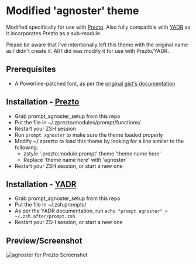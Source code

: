 # Modified 'agnoster' theme

Modified specifically for use with [Prezto](https://github.com/sorin-ionescu/prezto).
Also fully compatible with [YADR](https://github.com/skwp/dotfiles) as it incorporates Prezto as a sub-module.

Please be aware that I've intentionally left this theme with the original name as I didn't create it.  All I did was modify it for use with Prezto/YADR.

## Prerequisites

-	A Powerline-patched font, as per the [original gist's documentation](https://gist.github.com/3712874)

## Installation - [Prezto](https://github.com/sorin-ionescu/prezto)

-	Grab prompt_agnoster_setup from this repo
-	Put the file in ~/.zprezto/modules/prompt/functions/
-	Restart your ZSH session
-	Run `prompt agnoster` to make sure the theme loaded properly
-	Modify ~/.zprezto to load this theme by looking for a line similar to the following:
	-	zstyle ':prezto:module:prompt' theme 'theme name here'
	-	Replace 'theme name here' with 'agnoster'
-	Restart your ZSH session, or start a new one
	
## Installation - [YADR](https://github.com/skwp/dotfiles)

-	Grab prompt_agnoster_setup from this repo
-	Put the file in ~/.zsh.prompts/
-	As per the YADR documentation, run `echo "prompt agnoster" > ~/.zsh.after/prompt.zsh`
-	Restart your ZSH session, or start a new one

## Preview/Screenshot

![agnoster for Prezto Screenshot](digitalformula.github.com/zsh.prompts/img/screenshot.jpg)